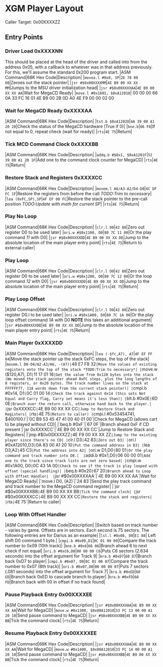 # XGM Player Layout

Caller Target: 0x00XXXXZZ

## Entry Points

### Driver Load 0xXXXXNN
This should be placed at the head of the driver and called into from the address 0x05, with a callback to whatever was in that address previously. For this, we'll assume the standard 0x200 program start.
|ASM Command|68K Hex Code|Description|
|`movea.l #0x0, SP`|`2E 78 00 00`|Zeroes out the stack pointer|
|`jsr #$0x00XXXXMM`|`4E B9 00 XX XX MM`|Jumps to the MSU driver initialization head|
|`jsr #$0x00XXXXAA`|`4E B9 00 XX XX AA`|Wait for MegaCD Ready|
|`move.l #0x1601, $0xA12010`| 00 00 00 66 0A 33 FC 16 01 4E B9 00 2B 0D A0 4E F9 00 00 02 00
### Wait for MegaCD Ready 0xXXXXAA
|ASM Command|68K Hex Code|Description|
|`tst.b $0xA12020`|`4A 39 00 A1 20 20`|Check the status of the MegaCD hardware (True if 0)|
|`bne.b`|`66 F8`|If not equal to 0, repeat check (wait for ready)|
|`rts`|`4E 75`|Return|

### Tick MCD Command Clock 0xXXXXBB
|ASM Command|68K Hex Code|Description|
|`addq.b #$0x1, $0xA1201F`|`52 39 00 A1 20 1F`|Add one to the command clock counter for MegaCD|
|`rts`|`4E 75`|Return|

### Restore Stack and Registers 0xXXXXCC
|ASM Command|68K Hex Code|Description|
|`movem.l A6/A3-A2/D4-D0`|`4C DF FC 1F`|Restore the registers from before the call *TODO:Trim to necessary*|
|`lea (0xFC,SP),SP`|`4F EF 00 FC`|Restore the stack pointer to the pre-call position *TODO:Update with math for current SP*|
|`rts`|`4E 75`|Return|

### Play No Loop 
|ASM Command|68K Hex Code|Description|
|`clr.l D0`|`42 80`|Zero out register D0 to be used later|
|`ori.w #$0x1100, D0`|`80 7C 11 00`|Or the play command *11* with D0|
|`jsr #$0x00XXXXDD`|`4E B9 00 XX XX DD`|Jump to the absolute location of the main player entry point| 
|`rts`|`4E 75`|Return to external caller|

### Play Loop 
|ASM Command|68K Hex Code|Description|
|`clr.l D0`|`42 80`|Zero out register D0 to be used later|
|`ori.w #$0x1200, D0`|`80 7C 12 00`|Or the loop command *12* with D0|
|`jsr #$0x00XXXXDD`|`4E B9 00 XX XX DD`|Jump to the absolute location of the main player entry point|
|`rts`|`4E 75`|Return|

### Play Loop Offset
|ASM Command|68K Hex Code|Description|
|`clr.l D0`|`42 80`|Zero out register D0.l to be used later|
|`ori.w #$0x1A00, D0`|`80 7C 1A 00`|Or the play loop offset command *1A* with D0 **NOTE** this takes an additional argument|
|`jsr #$0x00XXXXDD`|`4E B9 00 XX XX DD`|Jump to the absolute location of the main player entry point|
|`rts`|`4E 75`|Return|


### Main Player 0xXXXXDD
|ASM Command|68K Hex Code|Description|
|`lea (-$fc,A7), A7`|`4F EF FF 04`|Move the stack pointer up the stack 0xFC steps, the top of the stack|
|`movem.l D0-D4/A2-A3/A6, -(A7)|`48 E7 F8 32`|Move the values of existing registers onto the top of the stack *TODO:Trim to necessary*|
|`move.w ($120,A7), D1`|`11 17 01 18`|Get the value from 0x120 bytes into the stack (We moved the stack pointer ahead 0xFC steps, plus the long lengths of 8 registers, or 0x20 bytes. The track number lives on the stack at FFFFFF77, 118 words down from the current stack pointer)|
|`cmpi.b #0x14, D1`|`0C 01 00 14`|Check the track against 0x14 (this sets Not Equal and Carry flag, Carry set means it's less than)|
|`blt.b #0x0E`|`6D 0E`|Branch over the return call, otherwise hand back to the player.|
|`jsr 0xXXXXCC`|`4E B9 00 XX XX CC`|Jump to Restore Stack and Registers|
|`rts`|`4E 75`|Return to caller|
|`cmpi.l #0x53454741, $400100.l`|`0C B9 53 45 47 41 00 40 01 00`|Check for MegaCD (allows cart to be played without CD)|
|`beq.b #0xF`|`67 0F`|Branch ahead 0xF if CD present
|`jsr 0xXXXXCC`|`4E B9 00 XX XX CC`|Jump to Restore Stack and Registers|
|`jmp #$0x00XXXXZZ`|`4E F9 00 XX XX ZZ`|Jump to the existing player since there's no CD|
|`clr.l D3`|`42 83`|Zero out D3|
|`ori.l #0xA12010,D3`|`0A 83 00 A1 20 10`|Put the command address in D3|
|`lea D3,A2`|`45 C3`|Put the address into A2|
|`ori.w D1,D0`|`80 01`|Or the play command and track number into D0.| 
|`addi.b #0x1,D0`|`06 00 00 01`|Add one to the track since track lists are not zero based|
|`cmpi.w #0x1A00, D0`|`0C 43 1A 00`|Check to see if the track is play looped with offset (special handling)|
|`beq.b #0x20`|`67 20`|Branch ahead to Loop with Offset Handler| 
|`jsr #$0x00XXXXAA`|`4E B9 00 XX XX AA`|Wait for MegaCD Ready|
|`move.l D0, (A2)`|`24 83`|Send the play track command and track number to the MegaCD command register|
|`jsr #$0x00XXXXBB`|`4E B9 00 XX XX BB`|Tick the command clock|
|`jsr #$0x00XXXXCC`|`4E B9 00 XX XX CC`|Restore the stack and registers|
|`rts`|`4E 75`|Return to caller|

### Loop With Offset Handler
|ASM Command|68K Hex Code|Description|
|Switch based on track number - varies by game. Offsets are in sectors. Each second is 75 sectors. The following entries are for Darius as an example|
|`lsl.l #0x08, D0`|`E1 88`| Left shift D0 command 1 byte.|
|`cmpi.b #0x09,D1`|`0C 01 00 09`|Compare the track number to 0x09 (10th track)|
|`bne.b #0x6`|`66 06`|Branch ahead 6 to next check if not equal|
|`ori.b #0xC6,D0`|`00 00 00 C6`|Puts C6 sectors (2.634 seconds) into the offset argument for Track 9|
|`bra.b #0xD7`|`60 D7`|Branch back 0xD7 to player|
|`cmpi.b #0x07, D0`|`0C 01 00 07`|Compare the track number to 0x07 (8th track)|
|`ori.b #0x07,D0`|`00 00 00 07`|Puts 7 sectors (.081 seconds) into the offset argument for Track 7|
|`bra.b #0xED`|`60 ED`|Branch back 0xED to cascade branch to player|
|`bra.b #0xFD`|`60 FD`|Branch back with 00 in offset if no track found|

### Pause Playback Entry 0x00XXXXEE
|ASM Command|68K Hex Code|Description|
|`jsr #$0x00XXXXAA`|`4E B9 00 XX XX AA`|Wait for MegaCD|
|`move.w #0x1300, $0x00A12010`|`33 FC 13 00 00 A1 20 10`|Send pause command to MegaCD|
|`jsr #$0x00XXXXBB`|`4E B9 00 XX XX BB`|Tick the command clock|
|`rts`|`4E 75`|Return|

### Resume Playback Entry 0x00XXXXEE
|ASM Command|68K Hex Code|Description|
|`jsr #$0x00XXXXAA`|`4E B9 00 XX XX AA`|Wait for MegaCD|
|`move.w #0x1400, $0x00A12010`|`33 FC 14 00 00 A1 20 10`|Send pause command to MegaCD|
|`jsr #$0x00XXXXBB`|`4E B9 00 XX XX BB`|Tick the command clock|
|`rts`|`4E 75`|Return|


